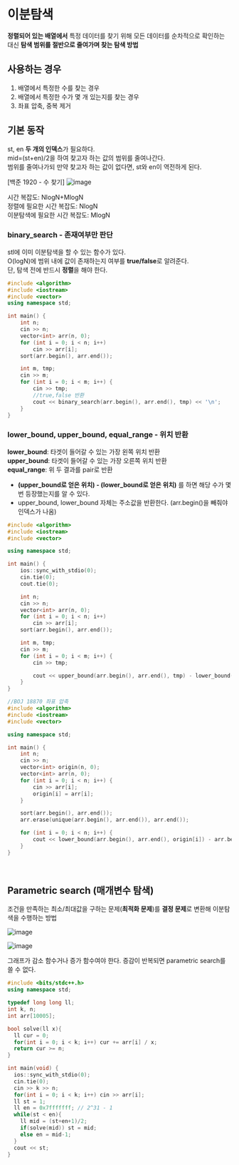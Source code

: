 # 이분탐색

**정렬되어 있는 배열에서** 특정 데이터를 찾기 위해 모든 데이터를 순차적으로 확인하는 대신 **탐색 범위를 절반으로 줄여가며 찾는 탐색 방법**

## 사용하는 경우

1. 배열에서 특정한 수를 찾는 경우
2. 배열에서 특정한 수가 몇 개 있는지를 찾는 경우
3. 좌표 압축, 중복 제거

## 기본 동작

st, en **두 개의 인덱스**가 필요하다.  
mid=(st+en)/2을 하여 찾고자 하는 값의 범위를 줄여나간다.  
범위를 줄여나가되 만약 찾고자 하는 값이 없다면, st와 en이 역전하게 된다.

[백준 1920 - 수 찾기]
![image](https://github.com/dooli1971039/Algorithm/assets/70802352/f9d8dc02-5e0f-4be3-8e07-6e989a073090)

시간 복잡도: NlogN+MlogN  
정렬에 필요한 시간 복잡도: NlogN  
이분탐색에 필요한 시간 복잡도: MlogN

### binary_search - 존재여부만 판단

stl에 이미 이분탐색을 할 수 있는 함수가 있다.  
O(logN)에 범위 내에 값이 존재하는지 여부를 **true/false**로 알려준다.  
단, 탐색 전에 반드시 **정렬**을 해야 한다.

```c++
#include <algorithm>
#include <iostream>
#include <vector>
using namespace std;

int main() {
    int n;
    cin >> n;
    vector<int> arr(n, 0);
    for (int i = 0; i < n; i++)
        cin >> arr[i];
    sort(arr.begin(), arr.end());

    int m, tmp;
    cin >> m;
    for (int i = 0; i < m; i++) {
        cin >> tmp;
        //true,false 반환
        cout << binary_search(arr.begin(), arr.end(), tmp) << '\n';
    }
}
```

### lower_bound, upper_bound, equal_range - 위치 반환

**lower_bound**: 타겟이 들어갈 수 있는 가장 왼쪽 위치 반환  
**upper_bound**: 타겟이 들어갈 수 있는 가장 오른쪽 위치 반환  
**equal_range**: 위 두 결과를 pair로 반환

-   **(upper_bound로 얻은 위치) - (lower_bound로 얻은 위치)** 를 하면 해당 수가 몇 번 등장했는지를 알 수 있다.
-   upper_bound, lower_bound 자체는 주소값을 반환한다. (arr.begin()을 빼줘야 인덱스가 나옴)

```c++
#include <algorithm>
#include <iostream>
#include <vector>

using namespace std;

int main() {
    ios::sync_with_stdio(0);
    cin.tie(0);
    cout.tie(0);

    int n;
    cin >> n;
    vector<int> arr(n, 0);
    for (int i = 0; i < n; i++)
        cin >> arr[i];
    sort(arr.begin(), arr.end());

    int m, tmp;
    cin >> m;
    for (int i = 0; i < m; i++) {
        cin >> tmp;

        cout << upper_bound(arr.begin(), arr.end(), tmp) - lower_bound(arr.begin(), arr.end(), tmp) << ' ';
    }
}
```

```c++
//BOJ 18870 좌표 압축
#include <algorithm>
#include <iostream>
#include <vector>

using namespace std;

int main() {
    int n;
    cin >> n;
    vector<int> origin(n, 0);
    vector<int> arr(n, 0);
    for (int i = 0; i < n; i++) {
        cin >> arr[i];
        origin[i] = arr[i];
    }

    sort(arr.begin(), arr.end());
    arr.erase(unique(arr.begin(), arr.end()), arr.end());

    for (int i = 0; i < n; i++) {
        cout << lower_bound(arr.begin(), arr.end(), origin[i]) - arr.begin() << ' ';
    }
}
```

<br/>

## Parametric search (매개변수 탐색)

조건을 만족하는 최소/최대값을 구하는 문제(**최적화 문제**)를 **결정 문제**로 변환해 이분탐색을 수행하는 방법

![image](https://github.com/dooli1971039/Algorithm/assets/70802352/3f80c0d8-8bef-4ac6-a99e-3777f1423d49)

![image](https://github.com/dooli1971039/Algorithm/assets/70802352/aec6edba-4958-4888-8831-46980b913a89)

그래프가 감소 함수거나 증가 함수여야 한다. 증감이 반복되면 parametric search를 쓸 수 없다.

```c++
#include <bits/stdc++.h>
using namespace std;

typedef long long ll;
int k, n;
int arr[10005];

bool solve(ll x){
  ll cur = 0;
  for(int i = 0; i < k; i++) cur += arr[i] / x;
  return cur >= n;
}

int main(void) {
  ios::sync_with_stdio(0);
  cin.tie(0);
  cin >> k >> n;
  for(int i = 0; i < k; i++) cin >> arr[i];
  ll st = 1;
  ll en = 0x7fffffff; // 2^31 - 1
  while(st < en){
    ll mid = (st+en+1)/2;
    if(solve(mid)) st = mid;
    else en = mid-1;
  }
  cout << st;
}
```
